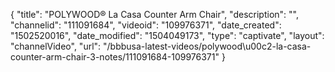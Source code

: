 {
    "title": "POLYWOOD&reg; La Casa Counter Arm Chair",
    "description": "",
    "channelid": "111091684",
    "videoid": "109976371",
    "date_created": "1502520016",
    "date_modified": "1504049173",
    "type": "captivate",
    "layout": "channelVideo",
    "url": "\/bbbusa-latest-videos\/polywood\u00c2-la-casa-counter-arm-chair-3-notes\/111091684-109976371"
}